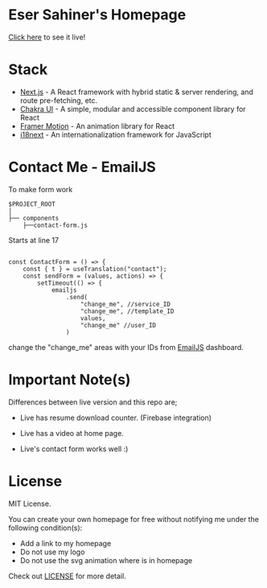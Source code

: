 # Eser Sahiner's Homepage

[Click here](https://www.esersahiner.com/) to see it live!

# Stack

 - [Next.js](https://nextjs.org/) - A React framework with hybrid static & server rendering, and route pre-fetching, etc.
 - [Chakra UI](https://chakra-ui.com/) - A simple, modular and accessible component library for React
 - [Framer Motion](https://www.framer.com/motion/) - An animation library for React
 - [i18next](https://www.i18next.com/) - An internationalization framework for JavaScript

# Contact Me - EmailJS

To make form work

```
$PROJECT_ROOT
│
├── components
    ├──contact-form.js
```

Starts at line 17

```

const ContactForm = () => {
    const { t } = useTranslation("contact");
    const sendForm = (values, actions) => {
        setTimeout(() => {
            emailjs
                .send(
                    "change_me", //service_ID
                    "change_me", //template_ID
                    values,
                    "change_me" //user_ID
                )
```

change the "change_me" areas with your IDs from [EmailJS](https://dashboard.emailjs.com/) dashboard.

# Important Note(s)

Differences between live version and this repo are;

 - Live has resume download counter. (Firebase integration)
 
 - Live has a video at home page.
 
 - Live's contact form works well :)

# License

MIT License.

You can create your own homepage for free without notifying me under the following condition(s):

 - Add a link to my homepage
 - Do not use my logo
 - Do not use the svg animation where is in homepage

Check out [LICENSE](https://github.com/esershnr/esersahiner-homepage/blob/main/License) for more detail.

